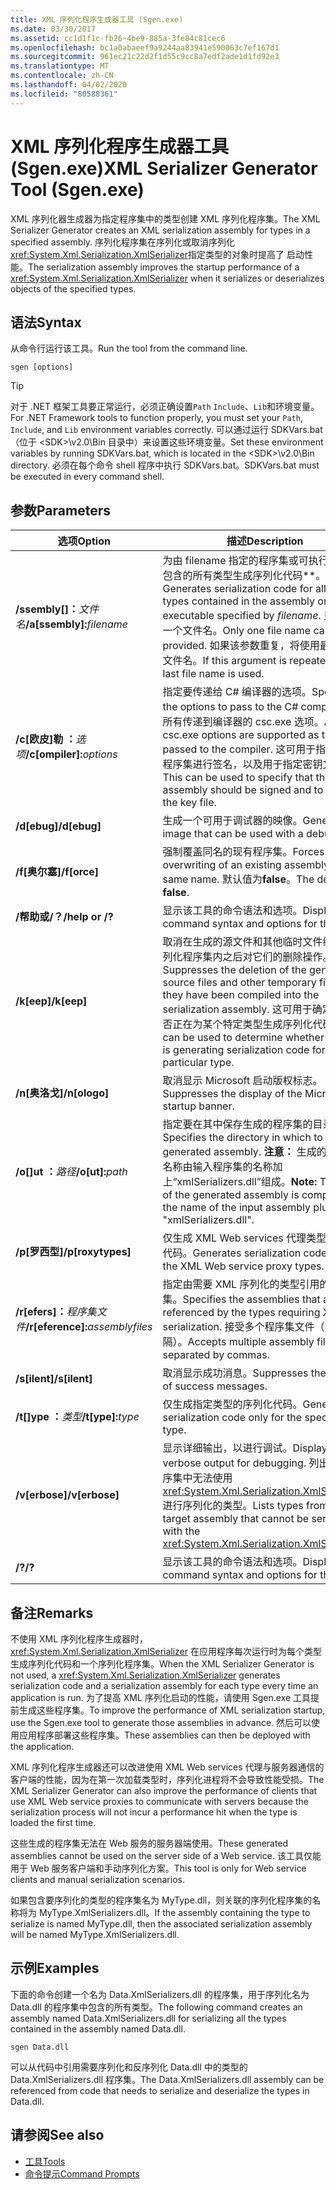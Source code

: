 ```yaml
---
title: XML 序列化程序生成器工具 (Sgen.exe)
ms.date: 03/30/2017
ms.assetid: cc1d1f1c-fb26-4be9-885a-3fe84c81cec6
ms.openlocfilehash: bc1a0abaeef9a9244aa83941e590063c7ef167d1
ms.sourcegitcommit: 961ec21c22d2f1d55c9cc8a7edf2ade1d1fd92e3
ms.translationtype: MT
ms.contentlocale: zh-CN
ms.lasthandoff: 04/02/2020
ms.locfileid: "80588361"
---
```

# <a name="xml-serializer-generator-tool-sgenexe"></a><span data-ttu-id="c72df-102">XML 序列化程序生成器工具 (Sgen.exe)</span><span class="sxs-lookup"><span data-stu-id="c72df-102">XML Serializer Generator Tool (Sgen.exe)</span></span>

<span data-ttu-id="c72df-103">XML 序列化器生成器为指定程序集中的类型创建 XML 序列化程序集。</span><span class="sxs-lookup"><span data-stu-id="c72df-103">The XML Serializer Generator creates an XML serialization assembly for types in a specified assembly.</span></span> <span data-ttu-id="c72df-104">序列化程序集在序列化或取消序列化<xref:System.Xml.Serialization.XmlSerializer>指定类型的对象时提高了 启动性能。</span><span class="sxs-lookup"><span data-stu-id="c72df-104">The serialization assembly improves the startup performance of a <xref:System.Xml.Serialization.XmlSerializer> when it serializes or deserializes objects of the specified types.</span></span>
  
## <a name="syntax"></a><span data-ttu-id="c72df-105">语法</span><span class="sxs-lookup"><span data-stu-id="c72df-105">Syntax</span></span>

<span data-ttu-id="c72df-106">从命令行运行该工具。</span><span class="sxs-lookup"><span data-stu-id="c72df-106">Run the tool from the command line.</span></span>
  
```console  
sgen [options]  
```
  
> [!TIP]
> <span data-ttu-id="c72df-107">对于 .NET 框架工具要正常运行，必须正确设置`Path` `Include`、`Lib`和环境变量。</span><span class="sxs-lookup"><span data-stu-id="c72df-107">For .NET Framework tools to function properly, you must set your `Path`, `Include`, and `Lib` environment variables correctly.</span></span> <span data-ttu-id="c72df-108">可以通过运行 SDKVars.bat（位于 \<SDK>\v2.0\Bin 目录中）来设置这些环境变量。</span><span class="sxs-lookup"><span data-stu-id="c72df-108">Set these environment variables by running SDKVars.bat, which is located in the \<SDK>\v2.0\Bin directory.</span></span> <span data-ttu-id="c72df-109">必须在每个命令 shell 程序中执行 SDKVars.bat。</span><span class="sxs-lookup"><span data-stu-id="c72df-109">SDKVars.bat must be executed in every command shell.</span></span>
  
## <a name="parameters"></a><span data-ttu-id="c72df-110">参数</span><span class="sxs-lookup"><span data-stu-id="c72df-110">Parameters</span></span>  
  
|<span data-ttu-id="c72df-111">选项</span><span class="sxs-lookup"><span data-stu-id="c72df-111">Option</span></span>|<span data-ttu-id="c72df-112">描述</span><span class="sxs-lookup"><span data-stu-id="c72df-112">Description</span></span>|  
|------------|-----------------|  
|<span data-ttu-id="c72df-113">**/ssembly\[\]：**_文件名_</span><span class="sxs-lookup"><span data-stu-id="c72df-113">**/a\[ssembly\]:**_filename_</span></span>|<span data-ttu-id="c72df-114">为由 filename 指定的程序集或可执行文件中包含的所有类型生成序列化代码\*\*。</span><span class="sxs-lookup"><span data-stu-id="c72df-114">Generates serialization code for all the types contained in the assembly or executable specified by *filename*.</span></span> <span data-ttu-id="c72df-115">只能提供一个文件名。</span><span class="sxs-lookup"><span data-stu-id="c72df-115">Only one file name can be provided.</span></span> <span data-ttu-id="c72df-116">如果该参数重复，将使用最后一个文件名。</span><span class="sxs-lookup"><span data-stu-id="c72df-116">If this argument is repeated, the last file name is used.</span></span>|  
|<span data-ttu-id="c72df-117">**/c\[欧皮\]勒 ：**_选项_</span><span class="sxs-lookup"><span data-stu-id="c72df-117">**/c\[ompiler\]:**_options_</span></span>|<span data-ttu-id="c72df-118">指定要传递给 C# 编译器的选项。</span><span class="sxs-lookup"><span data-stu-id="c72df-118">Specifies the options to pass to the C# compiler.</span></span> <span data-ttu-id="c72df-119">支持所有传递到编译器的 csc.exe 选项。</span><span class="sxs-lookup"><span data-stu-id="c72df-119">All csc.exe options are supported as they are passed to the compiler.</span></span> <span data-ttu-id="c72df-120">这可用于指定应该对程序集进行签名，以及用于指定密钥文件。</span><span class="sxs-lookup"><span data-stu-id="c72df-120">This can be used to specify that the assembly should be signed and to specify the key file.</span></span>|  
|<span data-ttu-id="c72df-121">**/d\[ebug\]**</span><span class="sxs-lookup"><span data-stu-id="c72df-121">**/d\[ebug\]**</span></span>|<span data-ttu-id="c72df-122">生成一个可用于调试器的映像。</span><span class="sxs-lookup"><span data-stu-id="c72df-122">Generates an image that can be used with a debugger.</span></span>|  
|<span data-ttu-id="c72df-123">**/f\[奥尔塞\]**</span><span class="sxs-lookup"><span data-stu-id="c72df-123">**/f\[orce\]**</span></span>|<span data-ttu-id="c72df-124">强制覆盖同名的现有程序集。</span><span class="sxs-lookup"><span data-stu-id="c72df-124">Forces the overwriting of an existing assembly of the same name.</span></span> <span data-ttu-id="c72df-125">默认值为**false**。</span><span class="sxs-lookup"><span data-stu-id="c72df-125">The default is **false**.</span></span>|  
|<span data-ttu-id="c72df-126">**/帮助或/？**</span><span class="sxs-lookup"><span data-stu-id="c72df-126">**/help or /?**</span></span>|<span data-ttu-id="c72df-127">显示该工具的命令语法和选项。</span><span class="sxs-lookup"><span data-stu-id="c72df-127">Displays command syntax and options for the tool.</span></span>|  
|<span data-ttu-id="c72df-128">**/k\[eep\]**</span><span class="sxs-lookup"><span data-stu-id="c72df-128">**/k\[eep\]**</span></span>|<span data-ttu-id="c72df-129">取消在生成的源文件和其他临时文件编译到序列化程序集内之后对它们的删除操作。</span><span class="sxs-lookup"><span data-stu-id="c72df-129">Suppresses the deletion of the generated source files and other temporary files after they have been compiled into the serialization assembly.</span></span> <span data-ttu-id="c72df-130">这可用于确定工具是否正在为某个特定类型生成序列化代码。</span><span class="sxs-lookup"><span data-stu-id="c72df-130">This can be used to determine whether the tool is generating serialization code for a particular type.</span></span>|  
|<span data-ttu-id="c72df-131">**/n\[奥洛戈\]**</span><span class="sxs-lookup"><span data-stu-id="c72df-131">**/n\[ologo\]**</span></span>|<span data-ttu-id="c72df-132">取消显示 Microsoft 启动版权标志。</span><span class="sxs-lookup"><span data-stu-id="c72df-132">Suppresses the display of the Microsoft startup banner.</span></span>|  
|<span data-ttu-id="c72df-133">**/o\[\]ut ：**_路径_</span><span class="sxs-lookup"><span data-stu-id="c72df-133">**/o\[ut\]:**_path_</span></span>|<span data-ttu-id="c72df-134">指定要在其中保存生成的程序集的目录。</span><span class="sxs-lookup"><span data-stu-id="c72df-134">Specifies the directory in which to save the generated assembly.</span></span> <span data-ttu-id="c72df-135">**注意：** 生成的程序集的名称由输入程序集的名称加上“xmlSerializers.dll”组成。</span><span class="sxs-lookup"><span data-stu-id="c72df-135">**Note:**  The name of the generated assembly is composed of the name of the input assembly plus "xmlSerializers.dll".</span></span>|  
|<span data-ttu-id="c72df-136">**/p\[罗西型\]**</span><span class="sxs-lookup"><span data-stu-id="c72df-136">**/p\[roxytypes\]**</span></span>|<span data-ttu-id="c72df-137">仅生成 XML Web services 代理类型的序列化代码。</span><span class="sxs-lookup"><span data-stu-id="c72df-137">Generates serialization code only for the XML Web service proxy types.</span></span>|  
|<span data-ttu-id="c72df-138">**/r\[efers\]：**_程序集文件_</span><span class="sxs-lookup"><span data-stu-id="c72df-138">**/r\[eference\]:**_assemblyfiles_</span></span>|<span data-ttu-id="c72df-139">指定由需要 XML 序列化的类型引用的程序集。</span><span class="sxs-lookup"><span data-stu-id="c72df-139">Specifies the assemblies that are referenced by the types requiring XML serialization.</span></span> <span data-ttu-id="c72df-140">接受多个程序集文件（由逗号分隔）。</span><span class="sxs-lookup"><span data-stu-id="c72df-140">Accepts multiple assembly files separated by commas.</span></span>|  
|<span data-ttu-id="c72df-141">**/s\[ilent\]**</span><span class="sxs-lookup"><span data-stu-id="c72df-141">**/s\[ilent\]**</span></span>|<span data-ttu-id="c72df-142">取消显示成功消息。</span><span class="sxs-lookup"><span data-stu-id="c72df-142">Suppresses the display of success messages.</span></span>|  
|<span data-ttu-id="c72df-143">**/t\[\]ype ：**_类型_</span><span class="sxs-lookup"><span data-stu-id="c72df-143">**/t\[ype\]:**_type_</span></span>|<span data-ttu-id="c72df-144">仅生成指定类型的序列化代码。</span><span class="sxs-lookup"><span data-stu-id="c72df-144">Generates serialization code only for the specified type.</span></span>|  
|<span data-ttu-id="c72df-145">**/v\[erbose\]**</span><span class="sxs-lookup"><span data-stu-id="c72df-145">**/v\[erbose\]**</span></span>|<span data-ttu-id="c72df-146">显示详细输出，以进行调试。</span><span class="sxs-lookup"><span data-stu-id="c72df-146">Displays verbose output for debugging.</span></span> <span data-ttu-id="c72df-147">列出目标程序集中无法使用 <xref:System.Xml.Serialization.XmlSerializer> 进行序列化的类型。</span><span class="sxs-lookup"><span data-stu-id="c72df-147">Lists types from the target assembly that cannot be serialized with the <xref:System.Xml.Serialization.XmlSerializer>.</span></span>|  
|<span data-ttu-id="c72df-148">**/?**</span><span class="sxs-lookup"><span data-stu-id="c72df-148">**/?**</span></span>|<span data-ttu-id="c72df-149">显示该工具的命令语法和选项。</span><span class="sxs-lookup"><span data-stu-id="c72df-149">Displays command syntax and options for the tool.</span></span>|  
  
## <a name="remarks"></a><span data-ttu-id="c72df-150">备注</span><span class="sxs-lookup"><span data-stu-id="c72df-150">Remarks</span></span>  
 <span data-ttu-id="c72df-151">不使用 XML 序列化程序生成器时，<xref:System.Xml.Serialization.XmlSerializer> 在应用程序每次运行时为每个类型生成序列化代码和一个序列化程序集。</span><span class="sxs-lookup"><span data-stu-id="c72df-151">When the XML Serializer Generator is not used, a <xref:System.Xml.Serialization.XmlSerializer> generates serialization code and a serialization assembly for each type every time an application is run.</span></span> <span data-ttu-id="c72df-152">为了提高 XML 序列化启动的性能，请使用 Sgen.exe 工具提前生成这些程序集。</span><span class="sxs-lookup"><span data-stu-id="c72df-152">To improve the performance of XML serialization startup, use the Sgen.exe tool to generate those assemblies in advance.</span></span> <span data-ttu-id="c72df-153">然后可以使用应用程序部署这些程序集。</span><span class="sxs-lookup"><span data-stu-id="c72df-153">These assemblies can then be deployed with the application.</span></span>  
  
 <span data-ttu-id="c72df-154">XML 序列化程序生成器还可以改进使用 XML Web services 代理与服务器通信的客户端的性能，因为在第一次加载类型时，序列化进程将不会导致性能受损。</span><span class="sxs-lookup"><span data-stu-id="c72df-154">The XML Serializer Generator can also improve the performance of clients that use XML Web service proxies to communicate with servers because the serialization process will not incur a performance hit when the type is loaded the first time.</span></span>  
  
 <span data-ttu-id="c72df-155">这些生成的程序集无法在 Web 服务的服务器端使用。</span><span class="sxs-lookup"><span data-stu-id="c72df-155">These generated assemblies cannot be used on the server side of a Web service.</span></span> <span data-ttu-id="c72df-156">该工具仅能用于 Web 服务客户端和手动序列化方案。</span><span class="sxs-lookup"><span data-stu-id="c72df-156">This tool is only for Web service clients and manual serialization scenarios.</span></span>  
  
 <span data-ttu-id="c72df-157">如果包含要序列化的类型的程序集名为 MyType.dll，则关联的序列化程序集的名称将为 MyType.XmlSerializers.dll。</span><span class="sxs-lookup"><span data-stu-id="c72df-157">If the assembly containing the type to serialize is named MyType.dll, then the associated serialization assembly will be named MyType.XmlSerializers.dll.</span></span>  
  
## <a name="examples"></a><span data-ttu-id="c72df-158">示例</span><span class="sxs-lookup"><span data-stu-id="c72df-158">Examples</span></span>  
 <span data-ttu-id="c72df-159">下面的命令创建一个名为 Data.XmlSerializers.dll 的程序集，用于序列化名为 Data.dll 的程序集中包含的所有类型。</span><span class="sxs-lookup"><span data-stu-id="c72df-159">The following command creates an assembly named Data.XmlSerializers.dll for serializing all the types contained in the assembly named Data.dll.</span></span>  
  
```console  
sgen Data.dll
```  
  
 <span data-ttu-id="c72df-160">可以从代码中引用需要序列化和反序列化 Data.dll 中的类型的 Data.XmlSerializers.dll 程序集。</span><span class="sxs-lookup"><span data-stu-id="c72df-160">The Data.XmlSerializers.dll assembly can be referenced from code that needs to serialize and deserialize the types in Data.dll.</span></span>  
  
## <a name="see-also"></a><span data-ttu-id="c72df-161">请参阅</span><span class="sxs-lookup"><span data-stu-id="c72df-161">See also</span></span>

- [<span data-ttu-id="c72df-162">工具</span><span class="sxs-lookup"><span data-stu-id="c72df-162">Tools</span></span>](../../../docs/framework/tools/index.md)
- [<span data-ttu-id="c72df-163">命令提示</span><span class="sxs-lookup"><span data-stu-id="c72df-163">Command Prompts</span></span>](../../../docs/framework/tools/developer-command-prompt-for-vs.md)
